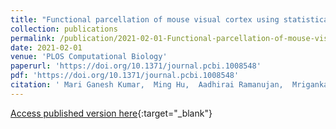 ```yaml
---
title: "Functional parcellation of mouse visual cortex using statistical techniques reveals response-dependent clustering of cortical processing areas"
collection: publications
permalink: /publication/2021-02-01-Functional-parcellation-of-mouse-visual-cortex-using-statistical-techniques-reveals-response-dependent-clustering-of-cortical-processing-areas
date: 2021-02-01
venue: 'PLOS Computational Biology'
paperurl: 'https://doi.org/10.1371/journal.pcbi.1008548'
pdf: 'https://doi.org/10.1371/journal.pcbi.1008548'
citation: ' Mari Ganesh Kumar,  Ming Hu,  Aadhirai Ramanujan,  Mriganka Sur,  Hema A. Murthy, &quot;Functional parcellation of mouse visual cortex using statistical techniques reveals response-dependent clustering of cortical processing areas.&quot; PLOS Computational Biology, 2021.'
---
```

[Access published version here](https://doi.org/10.1371/journal.pcbi.1008548){:target="_blank"}
<div> 
<div id="adobe-dc-view" style="width: 800px;"></div> 
<script src="https://documentcloud.adobe.com/view-sdk/main.js"></script> 
<script type="text/javascript"> 
document.addEventListener("adobe_dc_view_sdk.ready", function(){ 
var adobeDCView = new AdobeDC.View({clientId: "4b6fe32f49a3484eb53941e96799646b", divId: "adobe-dc-view"});
adobeDCView.previewFile({
content:{location: {url: "https://mariganeshkumar.github.io/files/journal.pcbi.1008548.pdf"}},
metaData:{fileName: "journal.pcbi.1008548.pdf"}
}, {embedMode: "IN_LINE"});
});
</script>
</div>